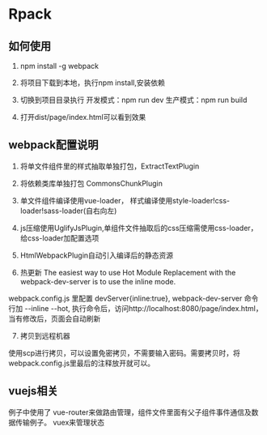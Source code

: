 # Rpack

## 如何使用

1) npm install -g webpack

2) 将项目下载到本地，执行npm install,安装依赖

3) 切换到项目目录执行 
	开发模式：npm run dev 
	生产模式：npm run build

4) 打开dist/page/index.html可以看到效果

## webpack配置说明

1) 将单文件组件里的样式抽取单独打包，ExtractTextPlugin

2) 将依赖类库单独打包 CommonsChunkPlugin

3) 单文件组件编译使用vue-loader， 样式编译使用style-loader!css-loader!sass-loader(自右向左)

4) js压缩使用UglifyJsPlugin,单组件文件抽取后的css压缩需使用css-loader，给css-loader加配置选项

5) HtmlWebpackPlugin自动引入编译后的静态资源

6) 热更新
The easiest way to use Hot Module Replacement with the webpack-dev-server is to use the inline mode.

webpack.config.js 里配置 devServer{inline:true},
webpack-dev-server 命令行加 --inline --hot,
执行命令后，访问http://localhost:8080/page/index.html，当有修改后，页面会自动刷新

7) 拷贝到远程机器

使用scp进行拷贝，可以设置免密拷贝，不需要输入密码。需要拷贝时，将webpack.config.js里最后的注释放开就可以。

## vuejs相关

例子中使用了 vue-router来做路由管理，组件文件里面有父子组件事件通信及数据传输例子。
vuex来管理状态
